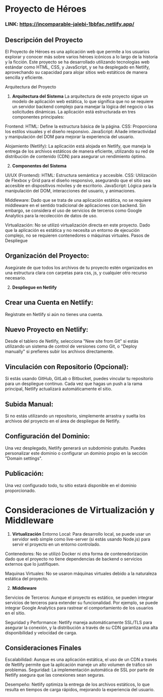 # Proyecto de Héroes
### LINK: https://incomparable-jalebi-1bbfac.netlify.app/
## Descripción del Proyecto
El Proyecto de Héroes es una aplicación web que permite a los usuarios explorar y conocer más sobre varios héroes icónicos a lo largo de la historia y la ficción. Este proyecto se ha desarrollado utilizando tecnologías web estándar como HTML, CSS, y JavaScript, y se ha desplegado en Netlify, aprovechando su capacidad para alojar sitios web estáticos de manera sencilla y eficiente.

Arquitectura del Proyecto
1. **Arquitectura del Sistema**
La arquitectura de este proyecto sigue un modelo de aplicación web estática, lo que significa que no se requiere un servidor backend complejo para manejar la lógica del negocio o las solicitudes dinámicas. La aplicación está estructurada en tres componentes principales:

Frontend:
HTML: Define la estructura básica de la página.
CSS: Proporciona los estilos visuales y el diseño responsivo.
JavaScript: Añade interactividad y manipulación del DOM para mejorar la experiencia del usuario.

Alojamiento (Netlify):
La aplicación está alojada en Netlify, que maneja la entrega de los archivos estáticos de manera eficiente, utilizando su red de distribución de contenido (CDN) para asegurar un rendimiento óptimo.

2. **Componentes del Sistema**

UI/UX (Frontend):
HTML: Estructura semántica y accesible.
CSS: Utilización de Flexbox y Grid para el diseño responsivo, asegurando que el sitio sea accesible en dispositivos móviles y de escritorio.
JavaScript: Lógica para la manipulación del DOM, interacciones del usuario, y animaciones.

Middleware:
Dado que se trata de una aplicación estática, no se requiere middleware en el sentido tradicional de aplicaciones con backend. Sin embargo, se considera el uso de servicios de terceros como Google Analytics para la recolección de datos de uso.

Virtualización:
No se utilizó virtualización directa en este proyecto. Dado que la aplicación es estática y no necesita un entorno de ejecución complejo, no se requieren contenedores o máquinas virtuales.
Pasos de Despliegue

## Organización del Proyecto:
Asegúrate de que todos los archivos de tu proyecto estén organizados en una estructura clara con carpetas para css, js, y cualquier otro recurso necesario.

2. **Despliegue en Netlify**

## Crear una Cuenta en Netlify:
Regístrate en Netlify si aún no tienes una cuenta.

## Nuevo Proyecto en Netlify:
Desde el tablero de Netlify, selecciona "New site from Git" si estás utilizando un sistema de control de versiones como Git, o "Deploy manually" si prefieres subir los archivos directamente.

## Vinculación con Repositorio (Opcional):
Si estás usando GitHub, GitLab o Bitbucket, puedes vincular tu repositorio para un despliegue continuo. Cada vez que hagas un push a la rama principal, Netlify actualizará automáticamente el sitio.

## Subida Manual:
Si no estás utilizando un repositorio, simplemente arrastra y suelta los archivos del proyecto en el área de despliegue de Netlify.

## Configuración del Dominio:
Una vez desplegado, Netlify generará un subdominio gratuito. Puedes personalizar este dominio o configurar un dominio propio en la sección "Domain settings".

## Publicación:
Una vez configurado todo, tu sitio estará disponible en el dominio proporcionado.

# Consideraciones de Virtualización y Middleware

1. **Virtualización**
Entorno Local: Para desarrollo local, se puede usar un servidor web simple como live-server (si estás usando Node.js) para servir el proyecto en un entorno controlado.

Contenedores: No se utilizó Docker ni otra forma de contenedorización dado que el proyecto no tiene dependencias de backend o servicios externos que lo justifiquen.

Maquinas Virtuales: No se usaron máquinas virtuales debido a la naturaleza estática del proyecto.

2. **Middleware**

Servicios de Terceros: Aunque el proyecto es estático, se pueden integrar servicios de terceros para extender su funcionalidad. Por ejemplo, se puede integrar Google Analytics para rastrear el comportamiento de los usuarios en el sitio.

Seguridad y Performance: Netlify maneja automáticamente SSL/TLS para asegurar la conexión, y la distribución a través de su CDN garantiza una alta disponibilidad y velocidad de carga.

## Consideraciones Finales

Escalabilidad: Aunque es una aplicación estática, el uso de un CDN a través de Netlify permite que la aplicación maneje un alto volumen de tráfico sin problemas.
Seguridad: La implementación automática de SSL por parte de Netlify asegura que las conexiones sean seguras.

Desempeño: Netlify optimiza la entrega de los archivos estáticos, lo que resulta en tiempos de carga rápidos, mejorando la experiencia del usuario.
